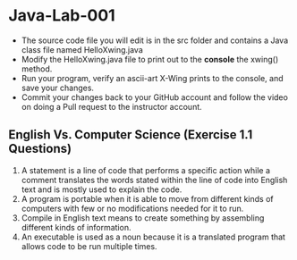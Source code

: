 # Java-Lab-001
* The source code file you will edit is in the src folder and contains a Java class file named HelloXwing.java
* Modify the HelloXwing.java file to print out to the **console** the xwing() method.
* Run your program, verify an ascii-art X-Wing prints to the console, and save your changes.
* Commit your changes back to your GitHub account and follow the video on doing a Pull request to the instructor account.
## English Vs. Computer Science (Exercise 1.1 Questions)
1. A statement is a line of code that performs a specific action while a comment translates the words stated within the line of code into English text and is mostly used to explain the code.
2. A program is portable when it is able to move from different kinds of computers with few or no modifications needed for it to run.
3. Compile in English text means to create something by assembling different kinds of information. 
4. An executable is used as a noun because it is a translated program that allows code to be run multiple times. 